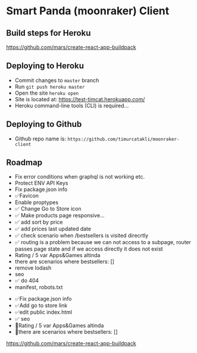 # Smart Panda (moonraker) Client

## Build steps for Heroku

https://github.com/mars/create-react-app-buildpack

## Deploying to Heroku

- Commit changes to `master` branch
- Run `git push heroku master`
- Open the site `heroku open`
- Site is located at: https://test-timcat.herokuapp.com/
- Heroku command-line tools (CLI) is required...

## Deploying to Github

- Github repo name is: `https://github.com/timurcatakli/moonraker-client`

## Roadmap

- Fix error conditions when graphql is not working etc.
- Protect ENV API Keys
- Fix package.json info
- ✅Favicon
- Enable proptypes
- ✅ Change Go to Store icon
- ✅ Make products page responsive...
- ✅ add sort by price
- ✅ add prices last updated date
- ✅ check scenario when /bestsellers is visited direcrtly
- ✅ routing is a problem because we can not access to a subpage, router passes page state and if we access directly it does not exist
- Rating / 5 var Apps&Games altinda
- there are scenarios where bestsellers: []
- remove lodash
- seo
- ✅ do 404
- manifest, robots.txt

* ✅Fix package.json info
* ✅Add go to store link
* ✅edit public index.html
* ✅ seo
* 🚀Rating / 5 var Apps&Games altinda
* 🚀there are scenarios where bestsellers: []

https://github.com/mars/create-react-app-buildpack
